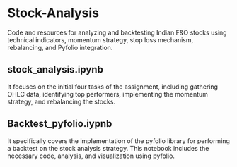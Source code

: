 # Stock-Analysis
 Code and resources for analyzing and backtesting Indian F&O stocks using technical indicators, momentum strategy, stop loss mechanism, rebalancing, and Pyfolio integration.


## stock_analysis.ipynb
It focuses on the initial four tasks of the assignment, including gathering OHLC data, identifying top performers, implementing the momentum strategy, and rebalancing the stocks.
## Backtest_pyfolio.iypnb 
It specifically covers the implementation of the pyfolio library for performing a backtest on the stock analysis strategy. This notebook includes the necessary code, analysis, and visualization using pyfolio.
